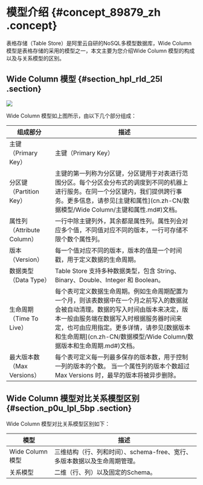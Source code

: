 # 模型介绍 {#concept_89879_zh .concept}

表格存储（Table Store）是阿里云自研的NoSQL多模型数据库，Wide Column 模型是表格存储的采用的模型之一，本文主要为您介绍Wide Column 模型的构成以及与关系模型的区别。

## Wide Column 模型 {#section_hpl_rld_25l .section}

![](http://static-aliyun-doc.oss-cn-hangzhou.aliyuncs.com/assets/img/20271/155557771211642_zh-CN.png)

Wide Column 模型如上图所示，由以下几个部分组成：

|组成部分|描述|
|----|--|
|主键（Primary Key）|主键（Primary Key）|
|分区键（Partition Key）|主键的第一列称为分区键，分区键用于对表进行范围分区。每个分区会分布式的调度到不同的机器上进行服务。在同一个分区键内，我们提供跨行事务。更多信息，请参见[主键和属性](cn.zh-CN/数据模型/Wide Column/主键和属性.md#)文档。|
|属性列（Attribute Column）|一行中除主键列外，其余都是属性列。属性列会对应多个值，不同值对应不同的版本，一行可存储不限个数个属性列。|
|版本（Version）|每一个值对应不同的版本，版本的值是一个时间戳，用于定义数据的生命周期。|
|数据类型（Data Type）|Table Store 支持多种数据类型，包含 String、Binary、Double、Integer 和 Boolean。|
|生命周期（Time To Live）|每个表可定义数据生命周期。例如生命周期配置为一个月，则该表数据中在一个月之前写入的数据就会被自动清理。数据的写入时间由版本来决定，版本一般由服务端在数据写入时根据服务器时间来定，也可由应用指定。更多详情，请参见[数据版本和生命周期](cn.zh-CN/数据模型/Wide Column/数据版本和生命周期.md#)文档。|
|最大版本数（Max Versions）|每个表可定义每一列最多保存的版本数，用于控制一列的版本的个数。 当一个属性列的版本个数超过 Max Versions 时，最早的版本将被异步删除。|

## Wide Column 模型对比关系模型区别 {#section_p0u_lpl_5bp .section}

Wide Column 模型对比关系模型区别如下：

|模型|描述|
|--|--|
|Wide Column 模型|三维结构（行、列和时间）、schema-free、宽行、多版本数据以及生命周期管理。|
|关系模型|二维（行、列）以及固定的Schema。|

